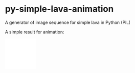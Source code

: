 # py-simple-lava-animation
A generator of image sequence for simple lava in Python (PIL)

A simple result for animation:

![Default image](https://github.com/mamontov-cpp/py-simple-lava-animation/blob/main/test_animation.gif?raw=true)
